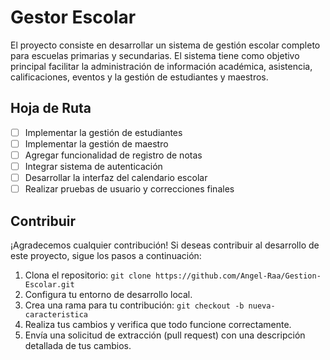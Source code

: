 # Gestor Escolar

El proyecto consiste en desarrollar un sistema de gestión escolar completo para escuelas primarias y secundarias. El sistema tiene como objetivo principal facilitar la administración de información académica, asistencia, calificaciones, eventos y la gestión de estudiantes y maestros.



## Hoja de Ruta

- [ ] Implementar la gestión de estudiantes
- [ ] Implementar la gestión de maestro
- [ ] Agregar funcionalidad de registro de notas
- [ ] Integrar sistema de autenticación
- [ ] Desarrollar la interfaz del calendario escolar
- [ ] Realizar pruebas de usuario y correcciones finales

## Contribuir

¡Agradecemos cualquier contribución! Si deseas contribuir al desarrollo de este proyecto, sigue los pasos a continuación:

1. Clona el repositorio: `git clone https://github.com/Angel-Raa/Gestion-Escolar.git`
2. Configura tu entorno de desarrollo local.
3. Crea una rama para tu contribución: `git checkout -b nueva-caracteristica`
4. Realiza tus cambios y verifica que todo funcione correctamente.
5. Envía una solicitud de extracción (pull request) con una descripción detallada de tus cambios.

